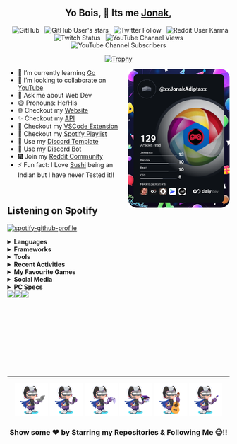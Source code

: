 <div align='center'>

## Yo Bois, 🤘 Its me <a href="https://jonakadiptakalita.herokuapp.com/" target="_blank">Jonak</a>,

&nbsp; ![GitHub](https://img.shields.io/github/followers/Jonak-Adipta-Kalita?label=Follow%20Me%21%21&style=for-the-badge&logo=Github)
&nbsp; ![GitHub User's stars](https://img.shields.io/github/stars/Jonak-Adipta-Kalita?style=for-the-badge&logo=Github)
&nbsp; ![Twitter Follow](https://img.shields.io/twitter/follow/AdiptaJonak?style=for-the-badge&logo=Twitter)
&nbsp; ![Reddit User Karma](https://img.shields.io/reddit/user-karma/combined/BeastNight_TV?style=for-the-badge&logo=Reddit)
&nbsp; ![Twitch Status](https://img.shields.io/twitch/status/jonakadiptakalita_2596?style=for-the-badge&logo=Twitch)
&nbsp; ![YouTube Channel Views](https://img.shields.io/youtube/channel/views/UC6IPfVhkqfcfBZCko6Q9mnQ?style=for-the-badge&logo=Youtube)
&nbsp; ![YouTube Channel Subscribers](https://img.shields.io/youtube/channel/subscribers/UC6IPfVhkqfcfBZCko6Q9mnQ?style=for-the-badge&logo=Youtube)

[![Trophy](https://github-profile-trophy.vercel.app/?username=Jonak-Adipta-Kalita&theme=juicyfresh&no-frame=true&title=Commit,Stars,Repositories,Followers,Issues,PullRequest)](https://github.com/ryo-ma/github-profile-trophy)

</div>

<a href="https://app.daily.dev/xxJonakAdiptaxx"><img align='right' src="https://github.com/Jonak-Adipta-Kalita/Jonak-Adipta-Kalita/blob/main/images/devcard.svg" width="230" alt="Jonak Adipta Kalita's Dev Card"/></a>

-   🌱 I’m currently learning [Go](https://go.dev/)
-   👯 I’m looking to collaborate on [YouTube](https://www.youtube.com/)
-   💬 Ask me about Web Dev
-   😄 Pronouns: He/His
-   🌐 Checkout my [Website][website]
-   ✨ Checkout my [API][api]
-   👾 Checkout my [VSCode Extension][vscode_extension]
-   🎵 Checkout my [Spotify Playlist][spotify_playlist]
-   🎈 Use my [Discord Template][discord_template]
-   🤖 Use my [Discord Bot][discord_bot]
-   🎆 Join my [Reddit Community][reddit_community]
-   ⚡ Fun fact: I Love [Sushi](https://en.wikipedia.org/wiki/Sushi) being an Indian but I have never Tested it!!

<br />

## Listening on Spotify

[![spotify-github-profile](https://spotify-github-profile.vercel.app/api/view?uid=31cypdycu52u6rj3bsfcldmqrlji&cover_image=true&theme=novatorem)](https://spotify-github-profile.vercel.app/api/view?uid=31cypdycu52u6rj3bsfcldmqrlji&redirect=true)

<details>
	<summary><b>Languages</b></summary>
	<br/>
	<ul>
  	    <code><img height="25" src="https://github.com/Jonak-Adipta-Kalita/Jonak-Adipta-Kalita/blob/main/images/languages/python.png?raw=true" alt="python" /></code>
		<code><img height="25" src="https://github.com/Jonak-Adipta-Kalita/Jonak-Adipta-Kalita/blob/main/images/languages/html.png?raw=true" alt="html" /></code>
		<code><img height="25" src="https://github.com/Jonak-Adipta-Kalita/Jonak-Adipta-Kalita/blob/main/images/languages/css.png?raw=true" alt="css" /></code>
		<code><img height="25" src="https://github.com/Jonak-Adipta-Kalita/Jonak-Adipta-Kalita/blob/main/images/languages/javascript.png?raw=true" alt="javascript" /></code>
		<code><img height="25" src="https://github.com/Jonak-Adipta-Kalita/Jonak-Adipta-Kalita/blob/main/images/languages/typescript.png?raw=true" alt="typescript" /></code>
		<code><img height="25" src="https://github.com/Jonak-Adipta-Kalita/Jonak-Adipta-Kalita/blob/main/images/languages/go.png?raw=true" alt="go" /></code>
		<code><img height="25" src="https://github.com/Jonak-Adipta-Kalita/Jonak-Adipta-Kalita/blob/main/images/languages/c.png?raw=true" alt="c" /></code>
		<code><img height="25" src="https://github.com/Jonak-Adipta-Kalita/Jonak-Adipta-Kalita/blob/main/images/languages/c++.png?raw=true" alt="c++" /></code>
	</ul>
</details>

<details>
	<summary><b>Frameworks</b></summary>
	<br/>
	<ul>
		<code><img height="25" width="25" src="https://github.com/Jonak-Adipta-Kalita/Jonak-Adipta-Kalita/blob/main/images/frameworks/django.ico?raw=true" alt="django" /></code>
		<code><img height="25" src="https://github.com/Jonak-Adipta-Kalita/Jonak-Adipta-Kalita/blob/main/images/frameworks/react.png?raw=true" alt="react" /></code>
		<code><img height="25" src="https://github.com/Jonak-Adipta-Kalita/Jonak-Adipta-Kalita/blob/main/images/frameworks/react-native.png?raw=true" alt="react-native" /></code>
		<code><img height="25" width="25" src="https://github.com/Jonak-Adipta-Kalita/Jonak-Adipta-Kalita/blob/main/images/frameworks/next.png?raw=true" alt="next" /></code>
		<code><img height="25" src="https://github.com/Jonak-Adipta-Kalita/Jonak-Adipta-Kalita/blob/main/images/frameworks/bootstrap.png?raw=true" alt="bootstrap" /></code>
		<code><img height="25" width="25" src="https://github.com/Jonak-Adipta-Kalita/Jonak-Adipta-Kalita/blob/main/images/frameworks/tailwind.png?raw=true" alt="tailwind" /></code>
		<code><img height="25" width="25" src="https://github.com/Jonak-Adipta-Kalita/Jonak-Adipta-Kalita/blob/main/images/frameworks/svelte.png?raw=true" alt="svelte" /></code>
		<code><img height="25" width="25" src="https://github.com/Jonak-Adipta-Kalita/Jonak-Adipta-Kalita/blob/main/images/frameworks/opencv.png?raw=true" alt="opencv" /></code>
		<code><img height="25" width="25" src="https://github.com/Jonak-Adipta-Kalita/Jonak-Adipta-Kalita/blob/main/images/frameworks/pygame.png?raw=true" alt="pygame" /></code>
		<code><img height="25" width="25" src="https://github.com/Jonak-Adipta-Kalita/Jonak-Adipta-Kalita/blob/main/images/frameworks/raylib.png?raw=true" alt="raylib" /></code>
		<code><img height="25" width="25" src="https://github.com/Jonak-Adipta-Kalita/Jonak-Adipta-Kalita/blob/main/images/frameworks/sdl.png?raw=true" alt="sdl" /></code>
		<br />
		<code><img height="25" width="25" src="https://github.com/Jonak-Adipta-Kalita/Jonak-Adipta-Kalita/blob/main/images/frameworks/arcade.png?raw=true" alt="arcade" /></code>
		<code><img height="25" width="25" src="https://github.com/Jonak-Adipta-Kalita/Jonak-Adipta-Kalita/blob/main/images/frameworks/ursina.png?raw=true" alt="ursina" /></code>
		<code><img height="25" width="25" src="https://github.com/Jonak-Adipta-Kalita/Jonak-Adipta-Kalita/blob/main/images/frameworks/panda3d.png?raw=true" alt="panda3d" /></code>
		<code><img height="25" width="25" src="https://github.com/Jonak-Adipta-Kalita/Jonak-Adipta-Kalita/blob/main/images/frameworks/electron.png?raw=true" alt="electron" /></code>
	</ul>
</details>

<details>
	<summary><b>Tools</b></summary>
	<br/>
	<ul>
		<code><img height="25" width="25" src="https://github.com/Jonak-Adipta-Kalita/Jonak-Adipta-Kalita/blob/main/images/tools/photoshop.png?raw=true" alt="adobe-photoshop" /></code>
		<code><img height="25" src="https://github.com/Jonak-Adipta-Kalita/Jonak-Adipta-Kalita/blob/main/images/tools/terminal.png?raw=true" alt="terminal" /></code>
		<code><img height="25" src="https://github.com/Jonak-Adipta-Kalita/Jonak-Adipta-Kalita/blob/main/images/tools/visual-studio-code.png?raw=true" alt="vscode" /></code>
		<code><img height="25" width="25" src="https://github.com/Jonak-Adipta-Kalita/Jonak-Adipta-Kalita/blob/main/images/tools/pycharm.png?raw=true" alt="pycharm" /></code>
		<code><img height="25" width="25" src="https://github.com/Jonak-Adipta-Kalita/Jonak-Adipta-Kalita/blob/main/images/tools/webstorm.png?raw=true" alt="webstorm" /></code>
		<code><img height="25" width="25" src="https://github.com/Jonak-Adipta-Kalita/Jonak-Adipta-Kalita/blob/main/images/tools/goland.png?raw=true" alt="goland" /></code>
		<code><img height="25" width="25" src="https://github.com/Jonak-Adipta-Kalita/Jonak-Adipta-Kalita/blob/main/images/tools/heroku.ico?raw=true" alt="heroku" /></code>
		<code><img height="25" src="https://github.com/Jonak-Adipta-Kalita/Jonak-Adipta-Kalita/blob/main/images/tools/git.ico?raw=true" alt="git" /></code>
		<code><img height="25" width="25" src="https://github.com/Jonak-Adipta-Kalita/Jonak-Adipta-Kalita/blob/main/images/tools/font-awesome.ico?raw=true" alt="font-awesome" /></code>
		<code><img height="25" width="25" src="https://github.com/Jonak-Adipta-Kalita/Jonak-Adipta-Kalita/blob/main/images/tools/netlify.png?raw=true" alt="netlify" /></code>
		<code><img height="25" width="25" src="https://github.com/Jonak-Adipta-Kalita/Jonak-Adipta-Kalita/blob/main/images/tools/firebase.ico?raw=true" alt="firebase" /></code>
		<br />
		<code><img height="25" width="25" src="https://github.com/Jonak-Adipta-Kalita/Jonak-Adipta-Kalita/blob/main/images/tools/audacity.png?raw=true" alt="audacity" /></code>
		<code><img height="25" width="25" src="https://github.com/Jonak-Adipta-Kalita/Jonak-Adipta-Kalita/blob/main/images/tools/node-js.png?raw=true" alt="node-js" /></code>
		<code><img height="25" width="25" src="https://github.com/Jonak-Adipta-Kalita/Jonak-Adipta-Kalita/blob/main/images/tools/postman.png?raw=true" alt="postman" /></code>
		<code><img height="25" width="25" src="https://github.com/Jonak-Adipta-Kalita/Jonak-Adipta-Kalita/blob/main/images/tools/snyk.png?raw=true" alt="snyk" /></code>
		<code><img height="25" width="25" src="https://github.com/Jonak-Adipta-Kalita/Jonak-Adipta-Kalita/blob/main/images/tools/blender.png?raw=true" alt="blender" /></code>
		<code><img height="25" width="25" src="https://github.com/Jonak-Adipta-Kalita/Jonak-Adipta-Kalita/blob/main/images/tools/obs.png?raw=true" alt="obs" /></code>
		<code><img height="25" width="25" src="https://github.com/Jonak-Adipta-Kalita/Jonak-Adipta-Kalita/blob/main/images/tools/canva.png?raw=true" alt="canva" /></code>
		<code><img height="25" width="25" src="https://github.com/Jonak-Adipta-Kalita/Jonak-Adipta-Kalita/blob/main/images/tools/expo.png?raw=true" alt="expo" /></code>
		<code><img height="25" width="25" src="https://github.com/Jonak-Adipta-Kalita/Jonak-Adipta-Kalita/blob/main/images/tools/openshot.png?raw=true" alt="openshot" /></code>
		<code><img height="25" width="25" src="https://github.com/Jonak-Adipta-Kalita/Jonak-Adipta-Kalita/blob/main/images/tools/arduino.png?raw=true" alt="arduino" /></code>
		<code><img height="25" width="25" src="https://github.com/Jonak-Adipta-Kalita/Jonak-Adipta-Kalita/blob/main/images/tools/rapid-api.png?raw=true" alt="rapid-api" /></code>
		<br />
		<code><img height="25" width="25" src="https://github.com/Jonak-Adipta-Kalita/Jonak-Adipta-Kalita/blob/main/images/tools/sheilds-io.png?raw=true" alt="sheilds.io" /></code>
		<code><img height="25" width="25" src="https://github.com/Jonak-Adipta-Kalita/Jonak-Adipta-Kalita/blob/main/images/tools/codepen.png?raw=true" alt="codepen" /></code>
		<code><img height="25" width="25" src="https://github.com/Jonak-Adipta-Kalita/Jonak-Adipta-Kalita/blob/main/images/tools/replit.png?raw=true" alt="replit" /></code>
		<code><img height="25" width="25" src="https://github.com/Jonak-Adipta-Kalita/Jonak-Adipta-Kalita/blob/main/images/tools/recoil.png?raw=true" alt="recoil" /></code>
		<code><img height="25" width="25" src="https://github.com/Jonak-Adipta-Kalita/Jonak-Adipta-Kalita/blob/main/images/tools/redux.png?raw=true" alt="redux" /></code>
		<code><img height="25" width="25" src="https://github.com/Jonak-Adipta-Kalita/Jonak-Adipta-Kalita/blob/main/images/tools/vercel.png?raw=true" alt="vercel" /></code>
	</ul>
</details>

<details>
	<summary><b>Recent Activities</b></summary>
	<!--START_SECTION:activity-->

1. ❌ Closed PR [#246](https://github.com/Jonak-Adipta-Kalita/JAK-Mobile-App/pull/246) in [Jonak-Adipta-Kalita/JAK-Mobile-App](https://github.com/Jonak-Adipta-Kalita/JAK-Mobile-App)
2. ❌ Closed PR [#247](https://github.com/Jonak-Adipta-Kalita/JAK-Mobile-App/pull/247) in [Jonak-Adipta-Kalita/JAK-Mobile-App](https://github.com/Jonak-Adipta-Kalita/JAK-Mobile-App)
3. ❌ Closed PR [#242](https://github.com/Jonak-Adipta-Kalita/JAK-Mobile-App/pull/242) in [Jonak-Adipta-Kalita/JAK-Mobile-App](https://github.com/Jonak-Adipta-Kalita/JAK-Mobile-App)
4. ❌ Closed PR [#245](https://github.com/Jonak-Adipta-Kalita/JAK-Mobile-App/pull/245) in [Jonak-Adipta-Kalita/JAK-Mobile-App](https://github.com/Jonak-Adipta-Kalita/JAK-Mobile-App)
5. ❌ Closed PR [#244](https://github.com/Jonak-Adipta-Kalita/JAK-Mobile-App/pull/244) in [Jonak-Adipta-Kalita/JAK-Mobile-App](https://github.com/Jonak-Adipta-Kalita/JAK-Mobile-App)

    <!--END_SECTION:activity-->
    </details>

<details>
	<summary><b>My Favourite Games</b></summary>
	<br />
	<ul>
		<code><img height="25" width="25" src="https://github.com/Jonak-Adipta-Kalita/Jonak-Adipta-Kalita/blob/main/images/fav-games/brawl-stars.png?raw=true" alt="brawl-stars" /></code>
		<code><img height="25" width="25" src="https://github.com/Jonak-Adipta-Kalita/Jonak-Adipta-Kalita/blob/main/images/fav-games/minecraft.png?raw=true" alt="minecraft" /></code>
		<code><img height="25" width="25" src="https://github.com/Jonak-Adipta-Kalita/Jonak-Adipta-Kalita/blob/main/images/fav-games/pokemon-go.png?raw=true" alt="pokemon-go" /></code>
		<code><img height="25" width="25" src="https://github.com/Jonak-Adipta-Kalita/Jonak-Adipta-Kalita/blob/main/images/fav-games/among-us.png?raw=true" alt="among-us" /></code>
		<code><img height="25" width="25" src="https://github.com/Jonak-Adipta-Kalita/Jonak-Adipta-Kalita/blob/main/images/fav-games/krunker-io.png?raw=true" alt="krunker.io" /></code>
		<code><img height="25" width="25" src="https://github.com/Jonak-Adipta-Kalita/Jonak-Adipta-Kalita/blob/main/images/fav-games/human-fall-flat.png?raw=true" alt="human-fall-flat" /></code>
		<code><img height="25" width="25" src="https://github.com/Jonak-Adipta-Kalita/Jonak-Adipta-Kalita/blob/main/images/fav-games/re-run.png?raw=true" alt="re-run" /></code>
		<code><img height="25" width="25" src="https://github.com/Jonak-Adipta-Kalita/Jonak-Adipta-Kalita/blob/main/images/fav-games/jelly-drift.png?raw=true" alt="jelly-drift" /></code>
		<code><img height="25" width="25" src="https://github.com/Jonak-Adipta-Kalita/Jonak-Adipta-Kalita/blob/main/images/fav-games/one-hand-clapping.png?raw=true" alt="one-hand-clapping" /></code>
		<code><img height="25" width="25" src="https://github.com/Jonak-Adipta-Kalita/Jonak-Adipta-Kalita/blob/main/images/fav-games/cod-modern-warfar-3.png?raw=true" alt="cod-modern-warfar-3" /></code>
		<br />
		<code><img height="25" src="https://github.com/Jonak-Adipta-Kalita/Jonak-Adipta-Kalita/blob/main/images/fav-games/most-wanted-2005.png?raw=true" alt="most-wanted-2005" /></code>
		<code><img height="25" src="https://github.com/Jonak-Adipta-Kalita/Jonak-Adipta-Kalita/blob/main/images/fav-games/most-wanted-2012.png?raw=true" alt="most-wanted-2012" /></code>
	</ul>
</details>

<details>
	<summary><b>Social Media</b></summary>
	<br />
	<ul>
		<a href="https://github.com/Jonak-Adipta-Kalita"><code><img height="25" width="25" src="https://github.com/Jonak-Adipta-Kalita/Jonak-Adipta-Kalita/blob/main/images/social_media/github.png?raw=true" alt="github" /></code></a>
		<a href="https://open.spotify.com/user/31cypdycu52u6rj3bsfcldmqrlji"><code><img height="25" width="25" src="https://github.com/Jonak-Adipta-Kalita/Jonak-Adipta-Kalita/blob/main/images/social_media/spotify.png?raw=true" alt="spotify" /></code></a>
		<a href="https://www.youtube.com/channel/UC6IPfVhkqfcfBZCko6Q9mnQ"><code><img height="25" width="25" src="https://github.com/Jonak-Adipta-Kalita/Jonak-Adipta-Kalita/blob/main/images/social_media/youtube.png?raw=true" alt="youtube" /></code></a>
		<a href="https://discord.gg/S3UfGkW"><code><img height="25" width="25" src="https://github.com/Jonak-Adipta-Kalita/Jonak-Adipta-Kalita/blob/main/images/social_media/discord.png?raw=true" alt="discord" /></code></a>
		<a href="https://www.instagram.com/xxjonakadiptaxx/?hl=en"><code><img height="25" width="25" src="https://github.com/Jonak-Adipta-Kalita/Jonak-Adipta-Kalita/blob/main/images/social_media/instagram.png?raw=true" alt="instagram" /></code></a>
		<a href="https://twitter.com/AdiptaJonak"><code><img height="25" width="25" src="https://github.com/Jonak-Adipta-Kalita/Jonak-Adipta-Kalita/blob/main/images/social_media/twitter.png?raw=true" alt="twitter" /></code></a>
		<a href="https://www.twitch.tv/jonakadiptakalita_2596"><code><img height="25" width="25" src="https://github.com/Jonak-Adipta-Kalita/Jonak-Adipta-Kalita/blob/main/images/social_media/twitch.png?raw=true" alt="twitch" /></code></a>
		<a href="https://www.reddit.com/user/BeastNight_TV/"><code><img height="25" width="25" src="https://github.com/Jonak-Adipta-Kalita/Jonak-Adipta-Kalita/blob/main/images/social_media/reddit.png?raw=true" alt="reddit" /></code></a>
		<a href="https://steamcommunity.com/profiles/76561199052472963/"><code><img height="25" width="25" src="https://github.com/Jonak-Adipta-Kalita/Jonak-Adipta-Kalita/blob/main/images/social_media/steam.png?raw=true" alt="steam" /></code></a>
	</ul>
</details>

<details>
	<summary><b>PC Specs</b></summary>
	<br/>
	<ul>
		<li><b>PC: </b>Laptop</li>
		<li><b>OS: </b>Windows 10 Pro</li>
		<li><b>Processor: </b>Intel Core i3 5th Generation</li>
		<li><b>RAM: </b>4GB</li>
	</ul>
</details>

<div align='center'>
	<div style="display: flex;">
		<img height="180em" src="https://github-readme-stats.vercel.app/api?username=Jonak-Adipta-Kalita&show_icons=true&hide_border=true&theme=cobalt&count_private=true" />
		<img height="180em" src="https://github-readme-stats.vercel.app/api/top-langs/?username=Jonak-Adipta-Kalita&layout=compact&theme=cobalt&show_icons=true&hide_border=true&langs_count=10" />
		<img height="180em" src="http://github-readme-streak-stats.herokuapp.com?user=Jonak-Adipta-Kalita&theme=cobalt&hide_border=true" />
	</div>
</div>

<hr/>

<div align="center">

<img height="75" width="75" src="https://github.com/Jonak-Adipta-Kalita/Jonak-Adipta-Kalita/blob/main/images/octocat/laptop.png?raw=true" alt="laptop" />
<img height="75" width="75" src="https://github.com/Jonak-Adipta-Kalita/Jonak-Adipta-Kalita/blob/main/images/octocat/mobile.png?raw=true" alt="mobile" />
<img height="75" width="75" src="https://github.com/Jonak-Adipta-Kalita/Jonak-Adipta-Kalita/blob/main/images/octocat/gaming.png?raw=true" alt="gaming" />
<img height="75" width="75" src="https://github.com/Jonak-Adipta-Kalita/Jonak-Adipta-Kalita/blob/main/images/octocat/books.png?raw=true" alt="books" />
<img height="75" width="75" src="https://github.com/Jonak-Adipta-Kalita/Jonak-Adipta-Kalita/blob/main/images/octocat/guitar.png?raw=true" alt="guitar" />
<img height="75" width="75" src="https://github.com/Jonak-Adipta-Kalita/Jonak-Adipta-Kalita/blob/main/images/octocat/painting.png?raw=true" alt="painting" />

### Show some ❤️ by Starring my Repositories & Following Me 😉!!

</div>

[website]: https://jonakadiptakalita.herokuapp.com
[api]: https://jak-api-dot-com.herokuapp.com
[vscode_extension]: https://marketplace.visualstudio.com/items?itemName=JAKVSCodeExtension.jak-vscode-extension
[spotify_playlist]: https://open.spotify.com/playlist/2ELGMEL5ZkEvsScjmWNfo5?si=2adee71194994230
[discord_template]: https://discord.new/3xd7Cj7um9Az
[discord_bot]: https://jak-discord-bot.vercel.app/
[reddit_community]: https://www.reddit.com/r/BeastNight_TV/
